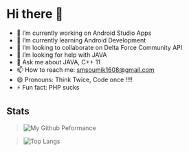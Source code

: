 # Hi there 👋

<!--
**Procoder16/Procoder16** is a ✨ _special_ ✨ repository because its `README.md` (this file) appears on your GitHub profile.


Here are some ideas to get you started:
-->

- 🔭 I’m currently working on Android Studio Apps
- 🌱 I’m currently learning Android Development
- 👯 I’m looking to collaborate on Delta Force Community API 
- 🤔 I’m looking for help with JAVA
- 💬 Ask me about JAVA, C++ 11
- 📫 How to reach me: smsoumik1608@gmail.com
- 😄 Pronouns: Think Twice, Code once !!!!
- ⚡ Fun fact: PHP sucks

##  Stats

>![My Github Peformance](https://github-readme-stats.vercel.app/api?username=Procoder16&show_icons=true&theme=dracula&count_private=true)

>![Top Langs](https://github-readme-stats.vercel.app/api/top-langs/?username=Procoder16&layout=compact)
